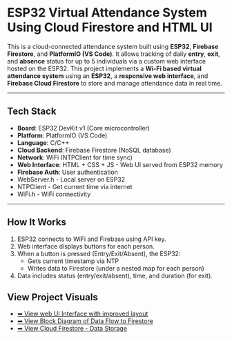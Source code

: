 # ESP32 Virtual Attendance System Using Cloud Firestore and HTML UI

This is a cloud-connected attendance system built using **ESP32**, **Firebase Firestore**, and **PlatformIO (VS Code)**. It allows tracking of daily **entry**, **exit**, and **absence** status for up to 5 individuals via a custom web interface hosted on the ESP32.
This project implements a **Wi-Fi based virtual attendance system** using an **ESP32**, a **responsive web interface**, and **Firebase Cloud Firestore** to store and manage attendance data in real time.

---

## Tech Stack

- **Board**: ESP32 DevKit v1 (Core microcontroller)
- **Platform**: PlatformIO (VS Code)
- **Language**: C/C++
- **Cloud Backend**: Firebase Firestore (NoSQL database)
- **Network**: WiFi (NTPClient for time sync)
- **Web Interface**: HTML + CSS + JS - Web UI served from ESP32 memory
- **Firebase Auth**: User authentication
-  WebServer.h   - Local server on ESP32               
-  NTPClient     - Get current time via internet       
-  WiFi.h        - WiFi connectivity                   

---

## How It Works
1. ESP32 connects to WiFi and Firebase using API key.
2. Web interface displays buttons for each person.
3. When a button is pressed (Entry/Exit/Absent), the ESP32:
   - Gets current timestamp via NTP
   - Writes data to Firestore (under a nested map for each person)
4. Data includes status (entry/exit/absent), time, and duration (for exit).

<h2> View Project Visuals </h2>

<ul>
  <li><a href="Images/UI_Web_Interface.png" target="_blank">➡ View web UI Interface with improved layout</a></li>
  <li><a href="Images/data_flow.png" target="_blank">➡ View Block Diagram of Data Flow to Firestore</a></li>
  <li><a href="Images/Cloud_Firestore_data_storage.png" target="_blank">➡ View Cloud Firestore - Data Storage</a></li>
</ul>
